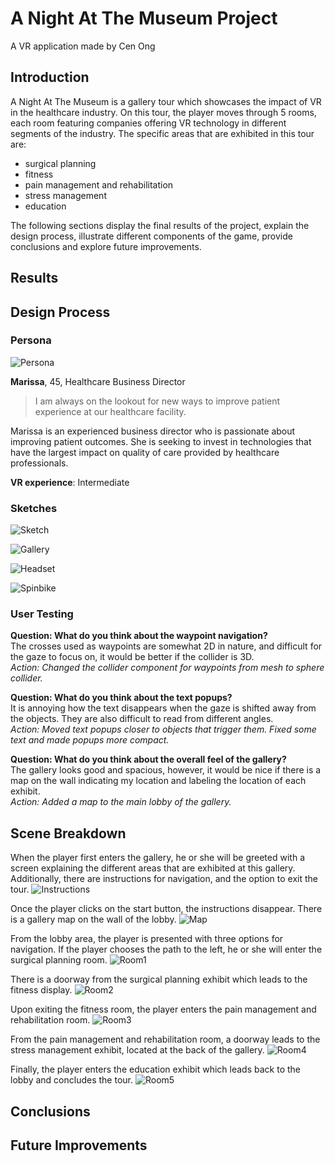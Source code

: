 # A Night At The Museum Project
A VR application made by Cen Ong

## Introduction 
A Night At The Museum is a gallery tour which showcases the impact of VR in the healthcare industry. On this tour, the player moves through 5 rooms, each room featuring companies offering VR technology in different segments of the industry. The specific areas that are exhibited in this tour are:
- surgical planning
- fitness
- pain management and rehabilitation
- stress management
- education

The following sections display the final results of the project, explain the design process, illustrate different components of the game, provide conclusions and explore future improvements.

## Results

## Design Process
 
### Persona

![](media/persona.png?raw=true "Persona")

**Marissa**, 45, Healthcare Business Director

>I am always on the lookout for new ways to improve patient experience at our healthcare facility.

Marissa is an experienced business director who is passionate about improving patient outcomes. She is seeking to invest in technologies that have the largest impact on quality of care provided by healthcare professionals. 

**VR experience**: Intermediate

### Sketches

![](media/sketch.png?raw=true "Sketch")

![](media/gallerywalls.png?raw=true "Gallery")

![](media/headset.png?raw=true "Headset")

![](media/spinbike.png?raw=true "Spinbike")

### User Testing

**Question: What do you think about the waypoint navigation?**  
The crosses used as waypoints are somewhat 2D in nature, and difficult for the gaze to focus on, it would be better if the collider is 3D.  
*Action: Changed the collider component for waypoints from mesh to sphere collider.*

**Question: What do you think about the text popups?**  
It is annoying how the text disappears when the gaze is shifted away from the objects. They are also difficult to read from different angles.  
*Action: Moved text popups closer to objects that trigger them. Fixed some text and made popups more compact.*

**Question: What do you think about the overall feel of the gallery?**  
The gallery looks good and spacious, however, it would be nice if there is a map on the wall indicating my location and labeling the location of each exhibit.  
*Action: Added a map to the main lobby of the gallery.*  

## Scene Breakdown

When the player first enters the gallery, he or she will be greeted with a screen explaining the different areas that are exhibited at this gallery. Additionally, there are instructions for navigation, and the option to exit the tour. 
![](media/instructions.png?raw=true "Instructions")

Once the player clicks on the start button, the instructions disappear. There is a gallery map on the wall of the lobby.
![](media/gallerymap.png?raw=true "Map")

From the lobby area, the player is presented with three options for navigation. If the player chooses the path to the left, he or she will enter the surgical planning room.
![](media/room1.png?raw=true "Room1")

There is a doorway from the surgical planning exhibit which leads to the fitness display.
![](media/room2.png?raw=true "Room2")

Upon exiting the fitness room, the player enters the pain management and rehabilitation room.
![](media/room3.png?raw=true "Room3")

From the pain management and rehabilitation room, a doorway leads to the stress management exhibit, located at the back of the gallery.
![](media/room4.png?raw=true "Room4")

Finally, the player enters the education exhibit which leads back to the lobby and concludes the tour.
![](media/room5.png?raw=true "Room5")

## Conclusions 

## Future Improvements
